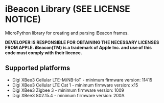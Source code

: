 iBeacon Library (SEE LICENSE NOTICE)
====================================

MicroPython library for creating and parsing iBeacon frames.

**DEVELOPER IS RESPONSIBLE FOR OBTAINING THE NECESSARY LICENSES FROM APPLE.
iBeacon(TM) is a trademark of Apple Inc. and use of this code must comply with
their licence.**


Supported platforms
-------------------
* Digi XBee3 Cellular LTE-M/NB-IoT - minimum firmware version: 11415
* Digi XBee3 Cellular LTE Cat 1 - minimum firmware version: x15
* Digi XBee3 Zigbee 3 - minimum firmware version: 1009
* Digi XBee3 802.15.4 - minimum firmware version: 200A
